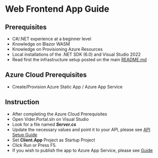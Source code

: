 # Web Frontend App Guide

## Prerequisites
- C#/.NET experience at a beginner level
- Knowledge on Blazor WASM
- Knowledge on Provisioning Azure Resources 
- Local installations of the .NET SDK (6.0) and Visual Studio 2022
- Read first the infrastructure setup posted on the main [README.md](../../README.md)

## Azure Cloud Prerequisites
- Create/Provision Azure Static App / Azure App Service

## Instruction
- After completing the Azure Cloud Prerequisites
- Open Vider.Portal.sln on Visual Studio
- Look for a file named ***Server.cs***
- Update the necessary values and point it to your API, please see [API Setup Guide](../backend/README.Backend.md)
- Set **Client.App** Project as Startup Project
- Click Run or Press F5.
- If you wish to publish the app to Azure App Service, please see [Guide](https://docs.microsoft.com/en-us/visualstudio/deployment/quickstart-deploy-aspnet-web-app?view=vs-2022&tabs=azure)
